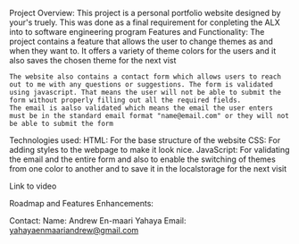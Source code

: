 Project Overview:
    <!-- Project description -->
    This project is a personal portfolio website designed by your's truely. This was done as a final requirement for conpleting the ALX into to software engineering program
Features and Functionality:
    <!-- some features and functionality -->
    The project contains a feature that allows the user to change themes as and when they want to.
    It offers a variety of theme colors for the users and it also saves the chosen theme for the next vist

    The website also contains a contact form which allows users to reach out to me with any questions or suggestions. The form is validated using javascript. That means the user will not be able to submit the form without properly filling out all the required fields.
    The email is aalso validated which means the email the user enters must be in the standard email format "name@email.com" or they will not be able to submit the form

Technologies used:
    HTML: For the base structure of the website
    CSS: For adding styles to the webpage to make it look nice.
    JavaScript: For validating the email and the entire form and also to enable the switching
                of themes from one color to another and to save it in the localstorage for the next visit

Link to video
    <!--  -->

Roadmap and Features Enhancements:
    <!--  -->

Contact:
    Name: Andrew En-maari Yahaya
    Email: yahayaenmaariandrew@gmail.com
    
